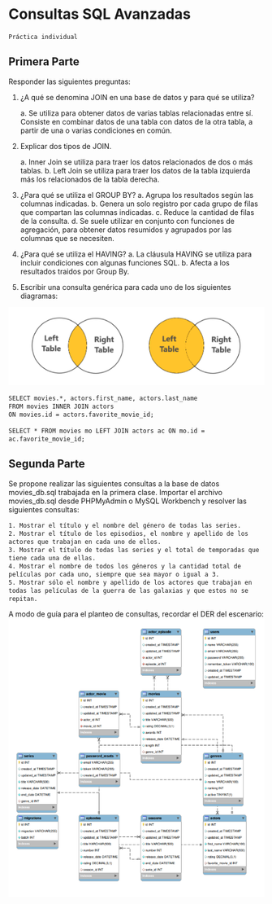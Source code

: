 # Consultas SQL Avanzadas
    Práctica individual
## Primera Parte

Responder las siguientes preguntas:

1. ¿A qué se denomina JOIN en una base de datos y para qué se utiliza?

    a. Se utiliza para obtener datos de varias tablas relacionadas entre sí. Consiste en combinar 
    datos de una tabla con datos de la otra tabla, a partir de una o varias condiciones en común.

2. Explicar dos tipos de JOIN.

    a. Inner Join se utiliza para traer los datos relacionados de dos o más tablas.
    b. Left Join se utiliza para traer los datos de la tabla izquierda más los relacionados de la tabla derecha.

3. ¿Para qué se utiliza el GROUP BY?
    a. Agrupa los resultados según las columnas indicadas. 
    b. Genera un solo registro por cada grupo de filas que compartan las columnas indicadas.
    c. Reduce la cantidad de filas de la consulta.
    d. Se suele utilizar en conjunto con funciones de agregación, para obtener datos resumidos y agrupados por las columnas que se necesiten.

4. ¿Para qué se utiliza el HAVING? 
    a. La cláusula HAVING se utiliza para incluir condiciones con algunas funciones SQL.
    b. Afecta a los resultados traidos por Group By.

5. Escribir una consulta genérica para cada uno de los siguientes diagramas:

![JOIN.png](https://github.com/extjotabell/wave23-practicas/blob/limpio_andres/7.%20bd%20relacionales/moviesAdvancedQueries/img/JOIN.png)

    SELECT movies.*, actors.first_name, actors.last_name 
    FROM movies INNER JOIN actors 
    ON movies.id = actors.favorite_movie_id;

    SELECT * FROM movies mo LEFT JOIN actors ac ON mo.id = ac.favorite_movie_id;


## Segunda Parte
Se propone realizar las siguientes consultas a la base de datos movies_db.sql trabajada en la primera clase.
Importar el archivo movies_db.sql desde PHPMyAdmin o MySQL Workbench y resolver las siguientes consultas:

    1. Mostrar el título y el nombre del género de todas las series.
    2. Mostrar el título de los episodios, el nombre y apellido de los actores que trabajan en cada uno de ellos.
    3. Mostrar el título de todas las series y el total de temporadas que tiene cada una de ellas.
    4. Mostrar el nombre de todos los géneros y la cantidad total de películas por cada uno, siempre que sea mayor o igual a 3.
    5. Mostrar sólo el nombre y apellido de los actores que trabajan en todas las películas de la guerra de las galaxias y que estos no se repitan.

A modo de guía para el planteo de consultas, recordar el DER del escenario:
![DER movies.png](https://github.com/extjotabell/wave23-practicas/blob/limpio_andres/7.%20bd%20relacionales/moviesAdvancedQueries/img/DER%20movies.png)
